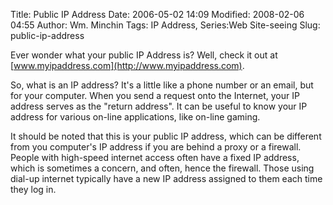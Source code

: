 Title: Public IP Address
Date: 2006-05-02 14:09
Modified: 2008-02-06 04:55
Author: Wm. Minchin
Tags: IP Address, Series:Web Site-seeing
Slug: public-ip-address

Ever wonder what your public IP Address is? Well, check it out at
[www.myipaddress.com](http://www.myipaddress.com).

So, what is an IP address? It's a little like a phone number or an
email, but for your computer. When you send a request onto the Internet,
your IP address serves as the "return address". It can be useful to know
your IP address for various on-line applications, like on-line gaming.

It should be noted that this is your public IP address, which can be
different from you computer's IP address if you are behind a proxy or a
firewall. People with high-speed internet access often have a fixed IP
address, which is sometimes a concern, and often, hence the firewall.
Those using dial-up internet typically have a new IP address assigned to
them each time they log in.
